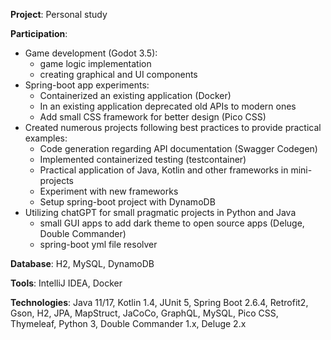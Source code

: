 **Project**: Personal study

**Participation**:

- Game development (Godot 3.5):
	- game logic implementation
	- creating graphical and UI components
- Spring-boot app experiments:
	- Containerized an existing application (Docker)
	- In an existing application deprecated old APIs to modern ones
	- Add small CSS framework for better design (Pico CSS)
- Created numerous projects following best practices to provide practical examples:
	- Code generation regarding API documentation (Swagger Codegen)
	- Implemented containerized testing (testcontainer)
	- Practical application of Java, Kotlin and other frameworks in mini-projects
	- Experiment with new frameworks
	- Setup spring-boot project with DynamoDB
- Utilizing chatGPT for small pragmatic projects in Python and Java
	- small GUI apps to add dark theme to open source apps (Deluge, Double Commander)
	- spring-boot yml file resolver

**Database**: H2, MySQL, DynamoDB

**Tools**: IntelliJ IDEA, Docker

**Technologies**: Java 11/17, Kotlin 1.4, JUnit 5, Spring Boot 2.6.4, Retrofit2, Gson, H2, JPA, MapStruct, JaCoCo, GraphQL, MySQL, Pico CSS, Thymeleaf, Python 3, Double Commander 1.x, Deluge 2.x
